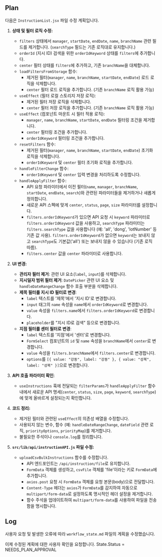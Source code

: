 ## Plan

다음은 `InstructionList.jsx` 파일 수정 계획입니다.

1.  **상태 및 필터 로직 수정:**

    - `filters` 상태에서 `manager`, `startDate`, `endDate`, `name`, `branchName` 관련 필드를 제거합니다. (`searchType` 필드는 기존 로직대로 유지합니다.)
    - `orderId` (지시 ID) 검색을 위한 `orderIdKeyword` 상태를 `filters`에 추가합니다.
    - `center` 필터 상태를 `filters`에 추가하고, 기존 `branchName`을 대체합니다.
    - `loadFiltersFromStorage` 함수:
      - 제거된 필터(`manager`, `name`, `branchName`, `startDate`, `endDate`) 로드 로직을 삭제합니다.
      - `center` 필터 로드 로직을 추가합니다. (기존 `branchName` 로직 활용 가능)
    - `useEffect` (필터 로컬 스토리지 저장 로직):
      - 제거된 필터 저장 로직을 삭제합니다.
      - `center` 필터 저장 로직을 추가합니다. (기존 `branchName` 로직 활용 가능)
    - `useEffect` (컴포넌트 마운트 시 필터 적용 로직):
      - `manager`, `name`, `branchName`, `startDate`, `endDate` 필터링 조건을 제거합니다.
      - `center` 필터링 조건을 추가합니다.
      - `orderIdKeyword` 필터링 조건을 추가합니다.
    - `resetFilters` 함수:
      - 제거된 필터(`manager`, `name`, `branchName`, `startDate`, `endDate`) 초기화 로직을 삭제합니다.
      - `orderIdKeyword` 및 `center` 필터 초기화 로직을 추가합니다.
    - `handleFilterChange` 함수:
      - `orderIdKeyword` 및 `center` 입력 변경을 처리하도록 수정합니다.
    - `handleApplyFilter` 함수:
      - API 요청 파라미터에서 이전 필터(`name`, `manager`, `branchName`, `startDate`, `endDate`, `search`)와 관련된 파라미터들을 제거하거나 새롭게 정의합니다.
      - 새로운 API 스펙에 맞게 `center`, `status`, `page`, `size` 파라미터를 설정합니다.
      - `filters.orderIdKeyword`가 있으면 API 요청 시 `keyword` 파라미터로 `filters.orderIdKeyword` 값을 사용하고, `searchType` 파라미터는 `filters.searchType` 값을 사용합니다 (예: 'all', 'dong', 'lotNumber' 등 기존 값 사용). `filters.orderIdKeyword`가 없으면 `keyword`는 보내지 않고 `searchType`도 기본값('all') 또는 보내지 않을 수 있습니다 (기존 로직 따름).
      - `filters.center` 값을 `center` 파라미터로 사용합니다.

2.  **UI 변경:**

    - **관리자 필터 제거**: 관련 UI 요소(`label`, `input`)를 삭제합니다.
    - **지시일자 범위 필터 제거**: `DatePicker` 관련 UI 요소 및 `handleDateRangeChange` 함수 호출 부분을 삭제합니다.
    - **제목 필터를 지시 ID 필터로 변경**:
      - `label` 텍스트를 '제목'에서 '지시 ID'로 변경합니다.
      - `input` 태그의 `name` 속성을 `name`에서 `orderIdKeyword`로 변경합니다.
      - `value` 속성을 `filters.name`에서 `filters.orderIdKeyword`로 변경합니다.
      - `placeholder`를 "지시 ID로 검색" 등으로 변경합니다.
    - **지점 필터를 센터 필터로 변경**:
      - `label` 텍스트를 '지점'에서 '센터'로 변경합니다.
      - `FormSelect` 컴포넌트의 `id` 및 `name` 속성을 `branchName`에서 `center`로 변경합니다.
      - `value` 속성을 `filters.branchName`에서 `filters.center`로 변경합니다.
      - `options`를 `[{ value: "강동", label: "강동" }, { value: "성북", label: "성북" }]`으로 변경합니다.

3.  **API 호출 파라미터 확인**:

    - `useInstructions` 훅에 전달되는 `filterParams`가 `handleApplyFilter` 함수 내에서 새로운 API 명세(`center`, `status`, `size`, `page`, `keyword`, `searchType`)에 맞게 올바르게 설정되는지 확인합니다.

4.  **코드 정리:**

    - 제거된 필터와 관련된 `useEffect`의 의존성 배열을 수정합니다.
    - 사용되지 않는 변수, 함수 (예: `handleDateRangeChange`, `dateField` 관련 로직, `priorityOptions`, `priorityMap`)를 제거합니다.
    - 불필요한 주석이나 `console.log`를 정리합니다.

5.  **`src/lib/api/instructionAPI.js` 파일 수정:**
    - `uploadCsvBulkInstructions` 함수를 수정합니다.
      - API 엔드포인트는 `/api/instruction/file`로 유지합니다.
      - `FormData` 객체를 생성하고, `csvFile` 객체를 'file'이라는 키로 `FormData`에 추가합니다.
      - `axios.post` 요청 시 `FormData` 객체를 요청 본문(body)으로 전달합니다.
      - `Content-Type` 헤더는 `axios`가 `FormData`를 감지하여 자동으로 `multipart/form-data`로 설정하도록 명시적인 헤더 설정을 제거합니다.
      - 함수 주석을 업데이트하여 `multipart/form-data`를 사용하여 파일을 전송함을 명시합니다.

## Log

사용자 요청 및 발생한 오류에 따라 `workflow_state.md` 파일의 계획을 수정했습니다.

이제 수정된 계획에 대한 사용자 확인을 요청합니다.
State.Status = NEEDS_PLAN_APPROVAL
